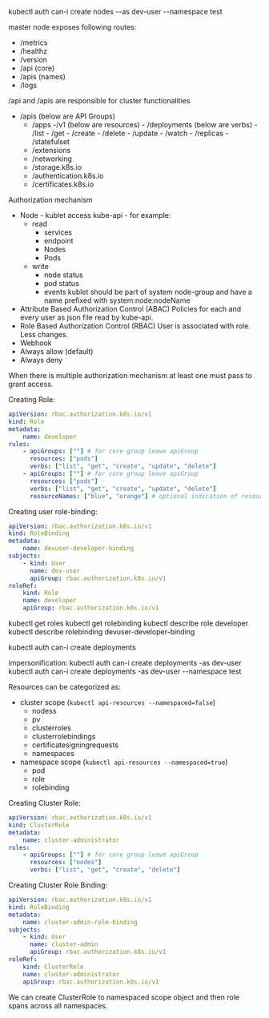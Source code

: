 kubectl auth can-i create nodes --as dev-user --namespace test

master node exposes following routes:
- /metrics
- /healthz
- /version
- /api      (core)
- /apis     (names)
- /logs

/api and /apis are responsible for cluster functionalities

- /apis (below are API Groups)
    - /apps 
        -/v1 (below are resources)
            - /deployments (below are verbs)
                - /list
                - /get
                - /create
                - /delete
                - /update
                - /watch
            - /replicas
            - /statefulset
    - /extensions
    - /networking
    - /storage.k8s.io
    - /authentication.k8s.io
    - /certificates.k8s.io

Authorization mechanism
- Node - kublet access kube-api - for example:
    - read
        - services
        - endpoint
        - Nodes
        - Pods
    - write
        - node status
        - pod status
        - events
    kublet should be part of system node-group and have a name prefixed with system:node:nodeName
- Attribute Based Authorization Control (ABAC)
    Policies for each and every user as json file read by kube-api.
- Role Based Authorization Control (RBAC)
    User is associated with role. Less changes.
- Webhook
- Always allow (default)
- Always deny

When there is multiple authorization mechanism at least one must pass to grant access.

Creating Role:
```yml
apiVersion: rbac.authorization.k8s.io/v1
kind: Role
metadata:
    name: developer
rules:
    - apiGroups: [""] # for core group leave apiGroup
      resources: ["pods"]
      verbs: ["list", "get", "create", "update", "delete"]
    - apiGroups: [""] # for core group leave apiGroup
      resources: ["pods"]
      verbs: ["list", "get", "create", "update", "delete"]
      resourceNames: ["blue", "orange"] # optional indication of resources to be more specific
```
Creating user role-binding:
```yml
apiVersion: rbac.authorization.k8s.io/v1
kind: RoleBinding
metadata:
    name: devuser-developer-binding
subjects:
    - kind: User
      name: dev-user
      apiGroup: rbac.authorization.k8s.io/v1
roleRef:
    kind: Role
    name: developer
    apiGroup: rbac.authorization.k8s.io/v1
```
kubectl get roles
kubectl get rolebinding
kubectl describe role developer
kubectl describe rolebinding devuser-developer-binding

kubectl auth can-i create deployments

impersonification:
kubectl auth can-i create deployments -as dev-user
kubectl auth can-i create deployments -as dev-user --namespace test


Resources can be categorized as:
- cluster scope (`kubectl api-resources --namespaced=false`)
    - nodess
    - pv
    - clusterroles
    - clusterrolebindings
    - certificatesigningrequests
    - namespaces
- namespace scope (`kubectl api-resources --namespaced=true`)
    - pod
    - role
    - rolebinding

Creating Cluster Role:
```yml
apiVersion: rbac.authorization.k8s.io/v1
kind: ClusterRole
metadata:
    name: cluster-administrator
rules:
    - apiGroups: [""] # for core group leave apiGroup
      resources: ["nodes"]
      verbs: ["list", "get", "create", "delete"]
```

Creating Cluster Role Binding:
```yml
apiVersion: rbac.authorization.k8s.io/v1
kind: RoleBinding
metadata:
    name: cluster-admin-role-binding
subjects:
    - kind: User
      name: cluster-admin
      apiGroup: rbac.authorization.k8s.io/v1
roleRef:
    kind: ClusterRole
    name: cluster-administrator
    apiGroup: rbac.authorization.k8s.io/v1
```

We can create ClusterRole to namespaced scope object and then role spans across all namespaces. 